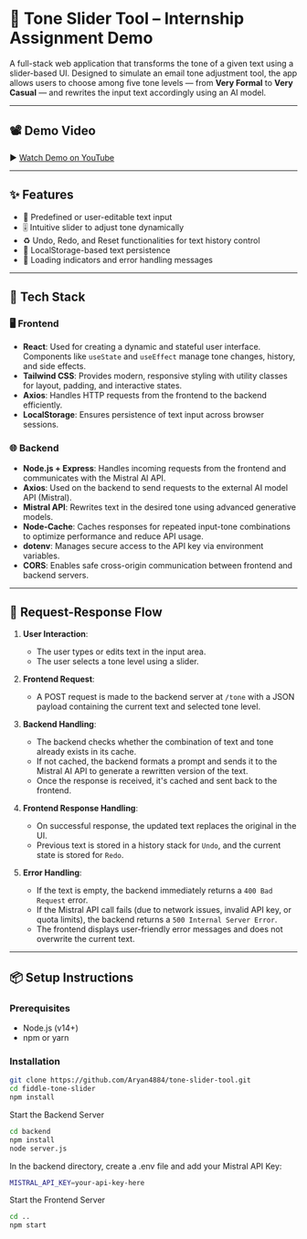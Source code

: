 # 🎯 Tone Slider Tool – Internship Assignment Demo

A full-stack web application that transforms the tone of a given text using a slider-based UI. Designed to simulate an email tone adjustment tool, the app allows users to choose among five tone levels — from **Very Formal** to **Very Casual** — and rewrites the input text accordingly using an AI model.

---
## 📽 Demo Video

▶️ [Watch Demo on YouTube](https://youtu.be/r9NkHiWPHjs)

---

## ✨ Features

- 📝 Predefined or user-editable text input
- 🎚️ Intuitive slider to adjust tone dynamically
- ♻️ Undo, Redo, and Reset functionalities for text history control
- 💾 LocalStorage-based text persistence
- 🔄 Loading indicators and error handling messages

---

## 🧰 Tech Stack

### 🖥️ Frontend

- **React**: Used for creating a dynamic and stateful user interface. Components like `useState` and `useEffect` manage tone changes, history, and side effects.
- **Tailwind CSS**: Provides modern, responsive styling with utility classes for layout, padding, and interactive states.
- **Axios**: Handles HTTP requests from the frontend to the backend efficiently.
- **LocalStorage**: Ensures persistence of text input across browser sessions.

### 🌐 Backend

- **Node.js + Express**: Handles incoming requests from the frontend and communicates with the Mistral AI API.
- **Axios**: Used on the backend to send requests to the external AI model API (Mistral).
- **Mistral API**: Rewrites text in the desired tone using advanced generative models.
- **Node-Cache**: Caches responses for repeated input-tone combinations to optimize performance and reduce API usage.
- **dotenv**: Manages secure access to the API key via environment variables.
- **CORS**: Enables safe cross-origin communication between frontend and backend servers.

---

## 🔁 Request-Response Flow

1. **User Interaction**:
   - The user types or edits text in the input area.
   - The user selects a tone level using a slider.

2. **Frontend Request**:
   - A POST request is made to the backend server at `/tone` with a JSON payload containing the current text and selected tone level.

3. **Backend Handling**:
   - The backend checks whether the combination of text and tone already exists in its cache.
   - If not cached, the backend formats a prompt and sends it to the Mistral AI API to generate a rewritten version of the text.
   - Once the response is received, it's cached and sent back to the frontend.

4. **Frontend Response Handling**:
   - On successful response, the updated text replaces the original in the UI.
   - Previous text is stored in a history stack for `Undo`, and the current state is stored for `Redo`.

5. **Error Handling**:
   - If the text is empty, the backend immediately returns a `400 Bad Request` error.
   - If the Mistral API call fails (due to network issues, invalid API key, or quota limits), the backend returns a `500 Internal Server Error`.
   - The frontend displays user-friendly error messages and does not overwrite the current text.

---

## 📦 Setup Instructions

### Prerequisites

- Node.js (v14+)
- npm or yarn

### Installation

```bash
git clone https://github.com/Aryan4884/tone-slider-tool.git
cd fiddle-tone-slider
npm install
```
Start the Backend Server
```bash
cd backend
npm install
node server.js
```
In the backend directory, create a .env file and add your Mistral API Key:
```bash
MISTRAL_API_KEY=your-api-key-here
```
Start the Frontend Server
```bash
cd ..
npm start
```
